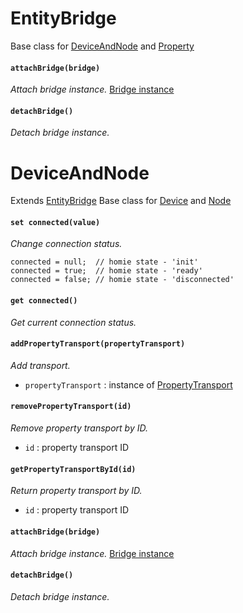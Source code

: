 # EntityBridge
Base class for [DeviceAndNode](README.md#deviceandnode) and [Property](../Property/README.md)

#### `attachBridge(bridge)`
*Attach bridge instance.*
[Bridge instance](../README.md)

#### `detachBridge()`
*Detach bridge instance.*


# DeviceAndNode
Extends [EntityBridge](README.md#entitybridge)
Base class for [Device](../Device/README.md) and [Node](../Node/README.md)

#### `set connected(value)`
*Change connection status.*
```
connected = null;  // homie state - 'init'
connected = true;  // homie state - 'ready'
connected = false; // homie state - 'disconnected'
```

#### `get connected()`
*Get current connection status.*

#### `addPropertyTransport(propertyTransport)`
*Add transport.*
* `propertyTransport` : instance of [PropertyTransport](../Property/README.md#propertytransport)

#### `removePropertyTransport(id)`
*Remove property transport by ID.*
* `id` : property transport ID

#### `getPropertyTransportById(id)`
*Return property transport by ID.*
* `id` : property transport ID

#### `attachBridge(bridge)`
*Attach bridge instance.*
[Bridge instance](../README.md)

#### `detachBridge()`
*Detach bridge instance.*

